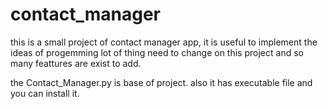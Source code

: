 # contact_manager
this is a small project of contact manager app, it is useful to implement the ideas of progemming
lot of thing need to change on this project and so many feattures are exist to add.

the Contact_Manager.py is base of project.
also it has executable file and you can install it.

